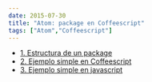 ```yaml
---
date: 2015-07-30
title: "Atom: package en Coffeescript"
tags: ["Atom","Coffeescript"]
---
```

<!--more-->
* [1. Estructura de un package](../1.CreateApackage)
* [2. Ejemplo simple en Coffeescript](../2.FirstExampleCoffe)
* [3. Ejemplo simple en javascript](../3.FirstExampleJavascript)
